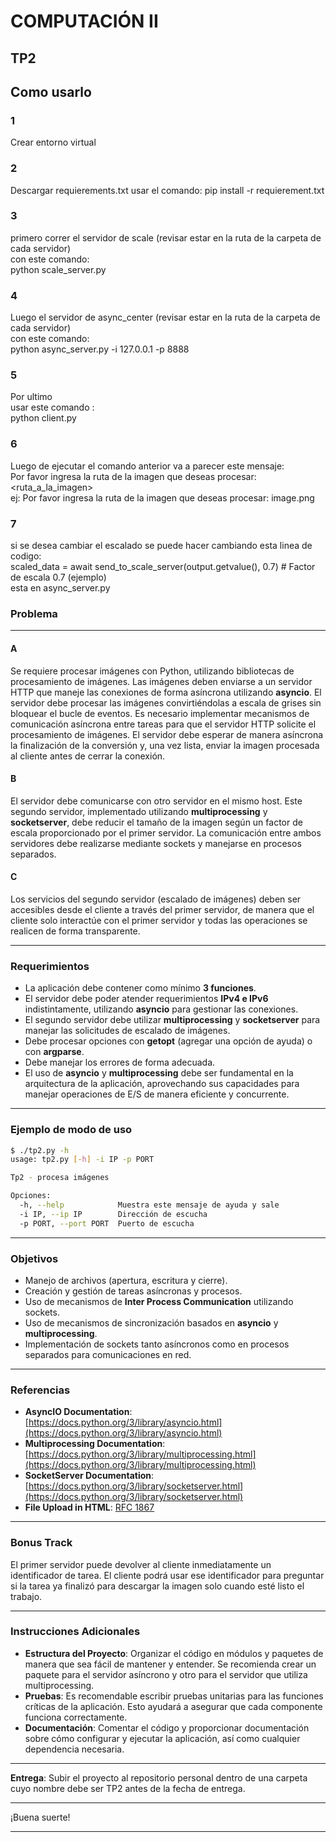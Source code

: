 # COMPUTACIÓN II

## TP2
## Como usarlo
### 1 
Crear entorno virtual
### 2 
Descargar requierements.txt
usar el comando: pip install -r requierement.txt 
### 3 
primero correr el servidor de scale (revisar estar en la ruta de la carpeta de cada servidor)<br>
con este comando:<br>
python scale_server.py
### 4
Luego el servidor de async_center (revisar estar en la ruta de la carpeta de cada servidor)<br>
con este comando:<br>
python async_server.py -i 127.0.0.1 -p 8888
### 5
Por ultimo <br>
usar este comando :<br>
python client.py
### 6 
Luego de ejecutar el comando anterior va a parecer este mensaje:<br>
Por favor ingresa la ruta de la imagen que deseas procesar: <ruta_a_la_imagen><br>
ej: Por favor ingresa la ruta de la imagen que deseas procesar: image.png
### 7 
si se desea cambiar el escalado se puede hacer cambiando esta linea de codigo:<br>
 scaled_data = await send_to_scale_server(output.getvalue(), 0.7)  # Factor de escala 0.7 (ejemplo)<br>
 esta en async_server.py


### **Problema**

---

#### **A**

Se requiere procesar imágenes con Python, utilizando bibliotecas de procesamiento de imágenes. Las imágenes deben enviarse a un servidor HTTP que maneje las conexiones de forma asíncrona utilizando **asyncio**. El servidor debe procesar las imágenes convirtiéndolas a escala de grises sin bloquear el bucle de eventos. Es necesario implementar mecanismos de comunicación asíncrona entre tareas para que el servidor HTTP solicite el procesamiento de imágenes. El servidor debe esperar de manera asíncrona la finalización de la conversión y, una vez lista, enviar la imagen procesada al cliente antes de cerrar la conexión.

#### **B**

El servidor debe comunicarse con otro servidor en el mismo host. Este segundo servidor, implementado utilizando **multiprocessing** y **socketserver**, debe reducir el tamaño de la imagen según un factor de escala proporcionado por el primer servidor. La comunicación entre ambos servidores debe realizarse mediante sockets y manejarse en procesos separados.

#### **C**

Los servicios del segundo servidor (escalado de imágenes) deben ser accesibles desde el cliente a través del primer servidor, de manera que el cliente solo interactúe con el primer servidor y todas las operaciones se realicen de forma transparente.

---

### **Requerimientos**

- La aplicación debe contener como mínimo **3 funciones**.
- El servidor debe poder atender requerimientos **IPv4 e IPv6** indistintamente, utilizando **asyncio** para gestionar las conexiones.
- El segundo servidor debe utilizar **multiprocessing** y **socketserver** para manejar las solicitudes de escalado de imágenes.
- Debe procesar opciones con **getopt** (agregar una opción de ayuda) o con **argparse**.
- Debe manejar los errores de forma adecuada.
- El uso de **asyncio** y **multiprocessing** debe ser fundamental en la arquitectura de la aplicación, aprovechando sus capacidades para manejar operaciones de E/S de manera eficiente y concurrente.

---

### **Ejemplo de modo de uso**

```bash
$ ./tp2.py -h
usage: tp2.py [-h] -i IP -p PORT

Tp2 - procesa imágenes

Opciones:
  -h, --help            Muestra este mensaje de ayuda y sale
  -i IP, --ip IP        Dirección de escucha
  -p PORT, --port PORT  Puerto de escucha
```

---

### **Objetivos**

- Manejo de archivos (apertura, escritura y cierre).
- Creación y gestión de tareas asíncronas y procesos.
- Uso de mecanismos de **Inter Process Communication** utilizando sockets.
- Uso de mecanismos de sincronización basados en **asyncio** y **multiprocessing**.
- Implementación de sockets tanto asíncronos como en procesos separados para comunicaciones en red.

---

### **Referencias**

- **AsyncIO Documentation**: [https://docs.python.org/3/library/asyncio.html](https://docs.python.org/3/library/asyncio.html)
- **Multiprocessing Documentation**: [https://docs.python.org/3/library/multiprocessing.html](https://docs.python.org/3/library/multiprocessing.html)
- **SocketServer Documentation**: [https://docs.python.org/3/library/socketserver.html](https://docs.python.org/3/library/socketserver.html)
- **File Upload in HTML**: [RFC 1867](https://www.rfc-editor.org/rfc/rfc1867)

---

### **Bonus Track**

El primer servidor puede devolver al cliente inmediatamente un identificador de tarea. El cliente podrá usar ese identificador para preguntar si la tarea ya finalizó para descargar la imagen solo cuando esté listo el trabajo. 

---

### **Instrucciones Adicionales**

- **Estructura del Proyecto**: Organizar el código en módulos y paquetes de manera que sea fácil de mantener y entender. Se recomienda crear un paquete para el servidor asíncrono y otro para el servidor que utiliza multiprocessing.
- **Pruebas**: Es recomendable escribir pruebas unitarias para las funciones críticas de la aplicación. Esto ayudará a asegurar que cada componente funciona correctamente.
- **Documentación**: Comentar el código y proporcionar documentación sobre cómo configurar y ejecutar la aplicación, así como cualquier dependencia necesaria.

---

**Entrega**: Subir el proyecto al repositorio personal dentro de una carpeta cuyo nombre debe ser TP2 antes de la fecha de entrega.

---

¡Buena suerte!

---